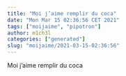 ```yaml
---
title: "Moi j’aime remplir du coca"
date: "Mon Mar 15 02:36:56 CET 2021"
tags: ["moijaime", "pipotron"]
author: m1ch3l
categories: ["generated"]
slug: "moijaime/2021-03-15-02:36:56"
---
```


Moi j’aime remplir du coca
